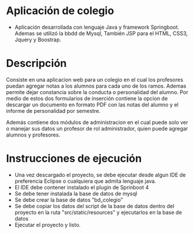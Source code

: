 # Aplicación de colegio
- Aplicación desarrollada con lenguaje Java y framework Springboot. Ademas se utilizó la bbdd de Mysql, También JSP para el HTML, CSS3, Jquery y Boostrap.

# Descripción
Consiste en una aplicacion web para un colegio en el cual los profesores puedan agregar notas a los alumnos para cada uno
de los ramos. Ademas permite dejar constancia sobre la conducta o personalidad del alumno.
Por medio de estos dos formularios de inserción contiene la opcion de descargar un documento en formato PDF con las notas del alumno
y el informe de personalidad por semestre.

Además contiene dos módulos de administracion en el cual puede solo ver o manejar sus datos un profesor de rol administrador, quien puede
agregar alumnos y profesores.

# Instrucciones de ejecución

- Una vez descargado el proyecto, se debe ejecutar desde algun IDE de preferencia Eclipse o cualquiera que admita lenguaje java. 
- El IDE debe contener instalado el plugin de Sprinboot 4
- Se debe tener instalada la base de datos de mysql
- Se debe crear la base de datos "bd_colegio"
- Se debe copiar los datos del script de la base de datos dentro del proyecto en la ruta "src/static/resources" y ejecutarlos en la base de datos
- Ejecutar el proyecto y listo.

